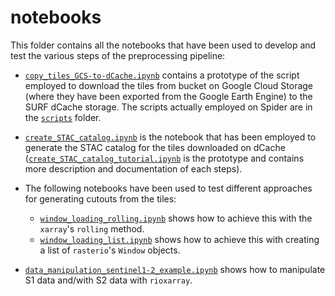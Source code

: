 # notebooks

This folder contains all the notebooks that have been used to develop and test the various steps of the preprocessing 
pipeline:

* [`copy_tiles_GCS-to-dCache.ipynb`](./copy_tiles_GCS-to-dCache.ipynb) contains a prototype of the script employed to 
download the tiles from bucket on Google Cloud Storage (where they have been exported from the Google Earth Engine) to 
the SURF dCache storage. The scripts actually employed on Spider are in the [`scripts`](../scripts/gcs-to-dcache) folder.
  
* [`create_STAC_catalog.ipynb`](./create_STAC_catalog.ipynb) is the notebook that has been employed to generate the STAC
catalog for the tiles downloaded on dCache ([`create_STAC_catalog_tutorial.ipynb`](./create_STAC_catalog_tutorial.ipynb)
is the prototype and contains more description and documentation of each steps).

* The following notebooks have been used to test different approaches for generating cutouts from the tiles:
    * [`window_loading_rolling.ipynb`](./window_loading_rolling.ipynb) shows how to achieve this with the `xarray`'s 
    `rolling` method.
    * [`window_loading_list.ipynb`](./window_loading_list.ipynb) shows how to achieve this with creating a list of `rasterio`'s `Window` objects.

* [`data_manipulation_sentinel1-2_example.ipynb`](./data_manipulation_sentinel1-2_example.ipynb) shows how to manipulate S1 data and/with S2 data with `rioxarray`.
    
 
     
  